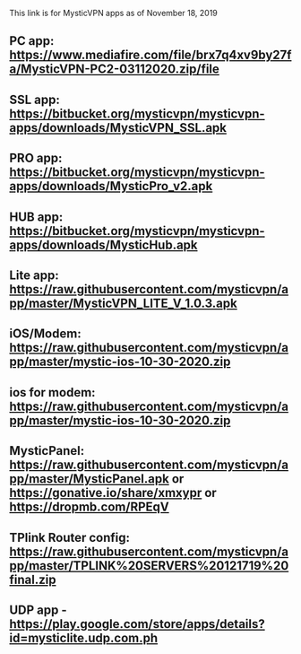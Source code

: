 This link is for MysticVPN apps as of November 18, 2019

PC app: https://www.mediafire.com/file/brx7q4xv9by27fa/MysticVPN-PC2-03112020.zip/file
----------------------------------------------------------------------------------------
SSL app: https://bitbucket.org/mysticvpn/mysticvpn-apps/downloads/MysticVPN_SSL.apk
----------------------------------------------------------------------------------------
PRO app: https://bitbucket.org/mysticvpn/mysticvpn-apps/downloads/MysticPro_v2.apk
----------------------------------------------------------------------------------------
HUB app: https://bitbucket.org/mysticvpn/mysticvpn-apps/downloads/MysticHub.apk
----------------------------------------------------------------------------------------
Lite app: https://raw.githubusercontent.com/mysticvpn/app/master/MysticVPN_LITE_V_1.0.3.apk
----------------------------------------------------------------------------------------
iOS/Modem: https://raw.githubusercontent.com/mysticvpn/app/master/mystic-ios-10-30-2020.zip
----------------------------------------------------------------------------------------
ios for modem: https://raw.githubusercontent.com/mysticvpn/app/master/mystic-ios-10-30-2020.zip
----------------------------------------------------------------------------------------
MysticPanel: https://raw.githubusercontent.com/mysticvpn/app/master/MysticPanel.apk or https://gonative.io/share/xmxypr or https://dropmb.com/RPEqV
----------------------------------------------------------------------------------------
TPlink Router config: https://raw.githubusercontent.com/mysticvpn/app/master/TPLINK%20SERVERS%20121719%20final.zip
----------------------------------------------------------------------------------------
UDP app - https://play.google.com/store/apps/details?id=mysticlite.udp.com.ph
----------------------------------------------------------------------------------------
